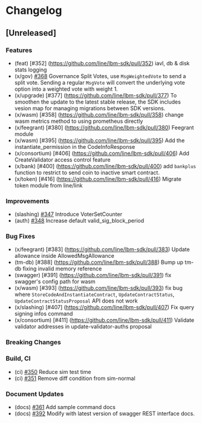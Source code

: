 # Changelog

## [Unreleased]

### Features
* (feat) [\#352] (https://github.com/line/lbm-sdk/pull/352) iavl, db & disk stats logging
* (x/gov) [\#368](https://github.com/line/lbm-sdk/pull/368) Governance Split Votes, use `MsgWeightedVote` to send a split vote. Sending a regular `MsgVote` will convert the underlying vote option into a weighted vote with weight 1.
* (x/upgrade) [\#377] (https://github.com/line/lbm-sdk/pull/377) To smoothen the update to the latest stable release, the SDK includes vesion map for managing migrations between SDK versions.
* (x/wasm) [\#358] (https://github.com/line/lbm-sdk/pull/358) change wasm metrics method to using prometheus directly
* (x/feegrant) [\#380] (https://github.com/line/lbm-sdk/pull/380) Feegrant module
* (x/wasm) [\#395] (https://github.com/line/lbm-sdk/pull/395) Add the instantiate_permission in the CodeInfoResponse
* (x/consortium) [\#406] (https://github.com/line/lbm-sdk/pull/406) Add CreateValidator access control feature
* (x/bank) [\#400] (https://github.com/line/lbm-sdk/pull/400) add `bankplus` function to restrict to send coin to inactive smart contract.
* (x/token) [\#416] (https://github.com/line/lbm-sdk/pull/416) Migrate token module from line/link

### Improvements
* (slashing) [\#347](https://github.com/line/lbm-sdk/pull/347) Introduce VoterSetCounter
* (auth) [\#348](https://github.com/line/lbm-sdk/pull/348) Increase default valid_sig_block_period

### Bug Fixes
* (x/feegrant) [\#383] (https://github.com/line/lbm-sdk/pull/383) Update allowance inside AllowedMsgAllowance
* (tm-db) [\#388] (https://github.com/line/lbm-sdk/pull/388) Bump up tm-db fixing invalid memory reference
* (swagger) [\#391] (https://github.com/line/lbm-sdk/pull/391) fix swagger's config path for wasm
* (x/wasm) [\#393] (https://github.com/line/lbm-sdk/pull/393) fix bug where `StoreCodeAndInstantiateContract`, `UpdateContractStatus`, `UpdateContractStatusProposal` API does not work
* (x/slashing) [\#407] (https://github.com/line/lbm-sdk/pull/407) Fix query signing infos command
* (x/consortium) [\#411] (https://github.com/line/lbm-sdk/pull/411) Validate validator addresses in update-validator-auths proposal

### Breaking Changes

### Build, CI
* (ci) [\#350](https://github.com/line/lbm-sdk/pull/350) Reduce sim test time
* (ci) [\#351](https://github.com/line/lbm-sdk/pull/351) Remove diff condition from sim-normal

### Document Updates
* (docs) [\#361](https://github.com/line/lbm-sdk/pull/361) Add sample command docs
* (docs) [\#392](https://github.com/line/lbm-sdk/pull/392) Modify with latest version of swagger REST interface docs.
